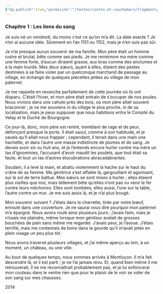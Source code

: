 ```yaml
---
{"dg-publish":true,"permalink":"/textes/contes-et-cauchemars/fragments/la-vie-d-un-troubadour/","created":"2024-12-16T13:46:39.316+01:00","updated":"2024-05-25T08:29:48.746+02:00"}
---
```



### Chapitre 1 : Les liens du sang

Je suis né un vendredi, du moins c’est ce qu’on m’a dit. La date exacte ? Je n’en ai aucune idée. Sûrement en l’an 1151 ou 1152, mais je n’en suis pas sûr.

Je n’ai presque aucun souvenir de ma famille. Mon père était un homme rustre et brutal, bête comme ses pieds. Je me remémore ma mère comme une femme forte, d’aucun diraient grasse, aux bras comme des enclumes et à la main lourde. Mes deux sœurs, quant à elles, étaient des pestes destinées à se faire violer par un quelconque marchand de passage au village, en échange de quelques piécettes jetées au village de mon paternel.

Je me rappelle en revanche parfaitement de cette journée où ils ont disparu. C’était l’hiver, et mon père était entrain de s’occuper de nos poules. Nous vivions dans une cahute près des bois, où mon père allait souvent braconner ; je ne me souviens ni du village le plus proche, ni de sa localisation, mais je peux supposer que nous habitions entre le Compté du Velay et le Duché de Bourgogne.

Ce jour-là, donc, mon père est rentré, tremblant de rage et de peur, défonçant presque la porte. Il était saoul, comme à son habitude, et je savais qu’il allait nous frapper ; cependant, il tenait dans une main une hachette, et dans l’autre une masse indistincte de plumes et de sang. Je devais avoir six ou huit ans, et je l’entends encore hurler contre ma mère un tas d’ignominies, l’accusant d’avoir maudit les poulets, que tout était sa faute, et tout un tas d’autres élucubrations abracadabrantes.

Soudain, il a levé la main, et abattu violemment la hache sur le haut du crâne de sa femme. Ma génitrice s’est affalée là, gargouillant et agonisant, sur le sol de terre battue. Mes sœurs se sont mises à hurler ; elles étaient plus vieilles que moi, mais tellement bête qu’elles n’ont pas vu venir le fer contre leurs mâchoires. Elles sont tombées, elles aussi, l’une sur la table, l’autre contre un mur. Je me suis assis là, et je n’ai plus bougé.

Mon souvenir suivant ? J’étais dans la charrette, tirée par notre bœuf, enroulé dans une couverture. Je ne saurai vous dire pourquoi mon paternel m’a épargné. Nous avons roulé ainsi plusieurs jours ; j’avais faim, mais je n’osais me plaindre, même lorsque mon géniteur avalait de grosses bouchées de pain sans même me regarder. J’avais peur, je l’avoue. J’étais terrifié, mais me contentais de boire dans la gourde qu’il m’avait jetée en plein visage un peu plus tôt.

Nous avons traversé plusieurs villages, et j’ai même aperçu au loin, à un moment, un château, ou une ville.

Au bout de quelques temps, nous sommes arrivés à Montluçon. Il m’a fait descendre là, et il est parti ; je ne l’ai jamais revu. Et, quand bien même il me retrouverait, il ne me reconnaîtrait probablement pas, et je lui enfoncerai mon couteau dans le ventre rien que pour le plaisir de le voir se vider de son sang sur mes chausses.

2014

